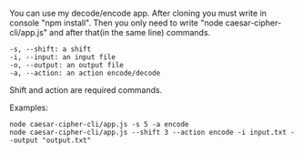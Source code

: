 You can use my decode/encode app. After cloning you must write in console "npm install". Then you only need to write "node caesar-cipher-cli/app.js" and after that(in the same line) commands.

    -s, --shift: a shift
    -i, --input: an input file
    -o, --output: an output file
    -a, --action: an action encode/decode

Shift and action are required commands.

Examples: 

    node caesar-cipher-cli/app.js -s 5 -a encode
    node caesar-cipher-cli/app.js --shift 3 --action encode -i input.txt --output "output.txt"

